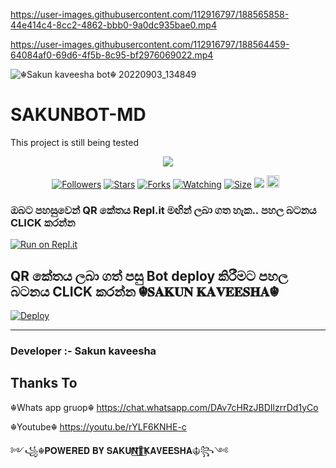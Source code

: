 

https://user-images.githubusercontent.com/112916797/188565858-44e414c4-8cc2-4862-bbb0-9a0dc935bae0.mp4



https://user-images.githubusercontent.com/112916797/188564459-64084af0-69d6-4f5b-8c95-bf2976069022.mp4

![☬Sakun kaveesha bot☬ 20220903_134849](https://user-images.githubusercontent.com/112916797/188542742-df28e26e-281c-4bc0-93fe-a0c2ddac2c78.jpg)
# SAKUNBOT-MD
This project is still being tested
<p align="center"> <a href="github.com/sakunkaveesha22"><img align="center" src="https://telegra.ph/file/85fe740b2385a55178500.jpg"/></a>
 <p align="center">
<a href="https://github.com/sakunkaveesha22/SAKUNBOT-MD"><img title="Followers" src="https://img.shields.io/github/followers/sakunkaveesha22?e=flat-square"></a>
<a href="https://github.com/sakunkaveesha22/SAKUNBOT-MD/stargazers/"><img title="Stars" src="https://img.shields.io/github/stars/sakunkaveesha22/SAKUNBOT-MD?color=blue&style=flat-square"></a>
<a href="https://github.com/sakunkaveesha22/SAKUNBOT-MD/network/members"><img title="Forks" src="https://img.shields.io/github/forks/sakunkaveesha22/SAKUNBOT-MD?color=red&style=flat-square"></a>
<a href="https://github.com/sakunkaveesha22/SAKUNBOT-MD/watchers"><img title="Watching" src="https://img.shields.io/github/watchers/sakunkaveesha22/SAKUNBOT-MD?label=Watchers&color=blue&style=flat-square"></a>
<a href="https://github.com/sakunkaveesha22/SAKUNBOT-MD"><img title="Size" src="https://img.shields.io/github/repo-size/sakunkaveesha/SAKUNBOT-MD?style=flat-square&color=green"></a>
<a href="https://hits.seeyoufarm.com"><img src="https://hits.seeyoufarm.com/api/count/incr/badge.svg?url=https://github.com/sakunkaveesha22/SAKUNBOT-MD&count_bg=%2379C83D&title_bg=%23555555&icon=probot.svg&icon_color=%2300FF6D&title=hits&edge_flat=false"/></a>
<a href="https://github.com/sakunkabeesha22/SAKUNBOT-MD/graphs/commit-activity"><img height="20" src="https://img.shields.io/badge/Maintained%3F-yes-green.svg"></a>&nbsp;&nbsp;
</p>
<p align='center'>
    </p>
    
  ### ඔබට පහසුවෙන් QR කේතය Repl.it මඟින් ලබා ගත හැක.. පහල බටනය CLICK කරන්න

[![Run on Repl.it](https://repl.it/badge/github/quiec/whatsasena)](https://replit.com/@MagmaGaming/AQUABOT-MDV2?v=1)

## QR කේතය ලබා ගත් පසු Bot deploy කිරීමට පහල බටනය CLICK කරන්න ☬𝐒𝐀𝐊𝐔𝐍 𝐊𝐀𝐕𝐄𝐄𝐒𝐇𝐀☬
[![Deploy](https://www.herokucdn.com/deploy/button.svg)](https://heroku.com/deploy?template=https://github.com/sakunkaveesha22/AQUABOT-MD)

---------------------------------   

 ###  Developer :- Sakun kaveesha 

## Thanks To
☬Whats app gruop☬
https://chat.whatsapp.com/DAv7cHRzJBDIlzrrDd1yCo


☬Youtube☬
https://youtu.be/rYLF6KNHE-c

  
 ༻꧁☬𝐏𝐎𝐖𝐄𝐑𝐄𝐃 𝐁𝐘 𝐒𝐀𝐊𝐔𝐍⃢🌹⃢𝐊𝐀𝐕𝐄𝐄𝐒𝐇𝐀☬꧂༺
